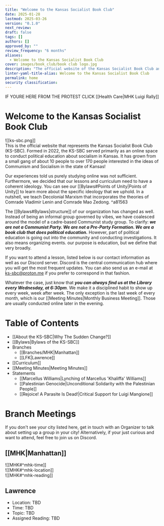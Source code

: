 ```yaml
---
title: "Welcome to the Kansas Socialist Book Club"
date: 2025-01-28
lastmod: 2025-03-26
version: "0.1.0"
next_review: 
draft: false
tags: []
authors: []
approved_by: ""
review_frequency: "6 months"
aliases:
  - Welcome to the Kansas Socialist Book Club
cover: images/book_club/book club logo.jpg
description: "The official website of the Kansas Socialist Book Club and it's various Branches across the State of Kansas."
linter-yaml-title-alias: Welcome to the Kansas Socialist Book Club
permalink: home
security classification: 
---
```


IF YOURE HERE FROM THE PROTEST CLICK [[Health Care|MHK Luigi Rally]]

# Welcome to the Kansas Socialist Book Club

![[ks-sbc.png]]  
This is the official website that represents the Kansas Socialist Book Club (KS-SBC). Formed in 2022, the KS-SBC served primarily as an online space to conduct political education about socialism in Kansas. It has grown from a small gang of about 10 people to over 170 people interested in the ideas of Communism and Socialism in the state of Kansas!

Our experiences told us purely studying online was not sufficient. Furthermore, we decided that our lessons and curriculum need to have a coherent ideology. You can see our [[Bylaws#Points of Unity|Points of Unity]] to learn more about the specific ideology that we uphold. In a nutshell, we teach Decolonial Marxism that incorporates the theories of Comrade Vladimir Lenin and Comrade Mao Zedong. ^a81563

The [[Bylaws#Bylaws|structure]] of our organization has changed as well. Instead of being an informal group governed by vibes, we have coalesced around the model of a cadre-based Communist study group. To clarify: ***we are not a Communist Party. We are not a Pre-Party Formation. We are a book club that does political education.*** However, part of political education is going out into the community and conducting investigations. It also means organizing events. our purpose is education, but we define that very broadly.

If you want to attend a lesson, listed below is our contact information as well as our Discord server. Discord is the central communication hub where you will get the most frequent updates. You can also send us an e-mail at ks-sbc@proton.me if you prefer to correspond in that fashion.

Whatever the case, just know that ***you can always find us at the Library every Wednesday, at 6:30pm***. We make it a disciplined habit to show up every week, week after week. The only exception is the last week of every month, which is our [[Meeting Minutes|Monthly Business Meeting]]. Those are usually conducted online later in the evening.

# Table of Contents

- [[About the KS-SBC|Why The Sudden Change?]]
- [[Bylaws|Bylaws of the KS-SBC]]
- Branches
	- [[Branches/MHK|Manhattan]]
	- [[LFK|Lawrence]]
- [[Curriculum]]
- [[Meeting Minutes|Meeting Minutes]]
- Statements
	- [[Marcellus Williams|Lynching of Marcellus 'Khaliffa' Williams]]
	- [[Palestinian Genocide|Unconditional Solidarity with the Palestinian People]]
	- [[Rejoice! A Parasite Is Dead!|Critical Support for Luigi Mangione]]

# Branch Meetings

If you don't see your city listed here, get in touch with an Organizer to talk about setting up a group in your city! Alternatively, if your just curious and want to attend, feel free to join us on Discord.

## [[MHK|Manhattan]]

![[MHK#^mhk-time]]  
![[MHK#^mhk-location]]  
![[MHK#^mhk-reading]]

## Lawrence

- Location: TBD
- Time: TBD
- Topic: TBD
- Assigned Reading: TBD
